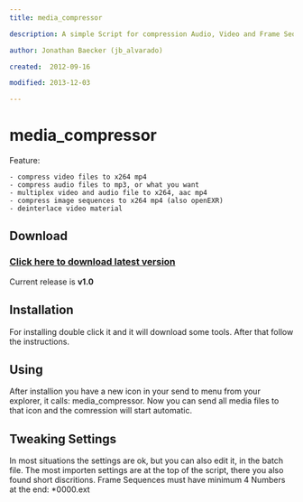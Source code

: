 ```yaml
---
title: media_compressor

description: A simple Script for compression Audio, Video and Frame Sequences. 

author: Jonathan Baecker (jb_alvarado)

created:  2012-09-16

modified: 2013-12-03

---
```


media_compressor
=========

Feature:

	- compress video files to x264 mp4
	- compress audio files to mp3, or what you want
	- multiplex video and audio file to x264, aac mp4
	- compress image sequences to x264 mp4 (also openEXR)
	- deinterlace video material

Download
--------

### [Click here to download latest version](https://github.com/jb-alvarado/media_compressor/archive/master.zip)

Current release is **v1.0**

Installation 
--------

For installing double click it and it will download some tools. After that follow the instructions. 

Using
--------

After installion you have a new icon in your send to menu from your explorer, it calls: media_compressor. 
Now you can send all media files to that icon and the comression will start automatic.

Tweaking Settings
--------

In most situations the settings are ok, but you can also edit it, in the batch file. 
The most importen settings are at the top of the script, there you also found short discritions.
Frame Sequences must have minimum 4 Numbers at the end: *0000.ext

